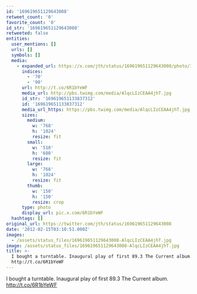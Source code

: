 ```yaml
---
id: '169619651129643008'
retweet_count: '0'
favorite_count: '0'
id_str: '169619651129643008'
retweeted: false
entities:
  user_mentions: []
  urls: []
  symbols: []
  media:
    - expanded_url: https://x.com/jth/status/169619651129643008/photo/1
      indices:
        - '70'
        - '90'
      url: http://t.co/6R1bYeWF
      media_url: http://pbs.twimg.com/media/AlqcLIzCEAA4jhT.jpg
      id_str: '169619651133837312'
      id: '169619651133837312'
      media_url_https: https://pbs.twimg.com/media/AlqcLIzCEAA4jhT.jpg
      sizes:
        medium:
          w: '768'
          h: '1024'
          resize: fit
        small:
          w: '510'
          h: '680'
          resize: fit
        large:
          w: '768'
          h: '1024'
          resize: fit
        thumb:
          w: '150'
          h: '150'
          resize: crop
      type: photo
      display_url: pic.x.com/6R1bYeWF
  hashtags: []
original_url: https://twitter.com/jth/status/169619651129643008
date: '2012-02-15T03:10:51.000Z'
images:
  - /assets/status_files/169619651129643008-AlqcLIzCEAA4jhT.jpg
image: /assets/status_files/169619651129643008-AlqcLIzCEAA4jhT.jpg
title: >-
  I bought a turntable. Inaugural play of first 89.3 The Current album.
  http://t.co/6R1bYeWF
---
```


I bought a turntable. Inaugural play of first 89.3 The Current album. http://t.co/6R1bYeWF